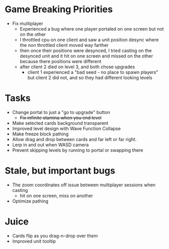 # Game Breaking Priorities
- Fix multiplayer
    - Experienced a bug where one player portaled on one screen but not on the other
    - I throttled cpu on one client and saw a unit position desync where the non throttled client moved way farther
    - then once their positions were desynced, I tried casting on the desynced unit and it hit on one screen and missed on the other because there positions were different
    - after client 2 died on level 3, and both chose upgrades
        - client 1 experienced a "bad seed - no place to spawn players" but client 2 did not, and so they had different looking levels
# Tasks
- Change portal to just a "go to upgrade" button
    - ~~Fix infinite stamina when you end level~~
- Make selected cards background transparent
- Improved level design with Wave Function Collapse
- Make freeze block pathing
- Allow drag and drop between cards and far left or far right.
- Lerp in and out when WASD camera
- Prevent skipping levels by running to portal or swapping there

# Stale, but important bugs

- The zoom coordinates off issue between multiplayer sessions when casting
    - hit on one screen, miss on another
- Optimize pathing

# Juice
- Cards flip as you drag-n-drop over them
- Improved unit tooltip